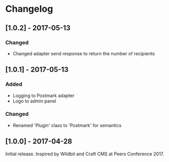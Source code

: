 Changelog
=========

## [1.0.2] - 2017-05-13
### Changed
- Changed adapter send response to return the number of recipients

## [1.0.1] - 2017-05-13
### Added
- Logging to Postmark adapter
- Logo to admin panel

### Changed
- Renamed 'Plugin' class to 'Postmark' for semantics

## [1.0.0] - 2017-04-28

Initial release.  Inspired by Wildbit and Craft CMS at Peers Conference 2017.
